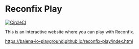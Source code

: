 # Reconfix Play
[![CircleCI](https://circleci.com/gh/balena-io-playground/reconfix-play.svg?style=svg)](https://circleci.com/gh/balena-io-playground/reconfix-play)

This is an interactive website where you can play with Reconfix.

https://balena-io-playground.github.io/reconfix-play/index.html
